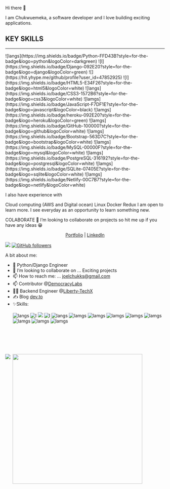 Hi there 👋

I am Chukwuemeka, a software developer and I love building exciting applications.

<!-- <p align="center"> -->
<!--   <img src="https://s.gravatar.com/avatar/94a794e2779aacfc336f37838a5ffcbf?s=80" width="70" />   -->
<!--   <h2 align="center"><a href="#">Chukwuemeka Nwaoma</a></h2>
  <p align="center">Software Engineer</p> -->
<!-- </p> -->


## KEY SKILLS
<hr>
![langs](https://img.shields.io/badge/Python-FFD43B?style=for-the-badge&logo=python&logoColor=darkgreen) ![l](https://img.shields.io/badge/Django-092E20?style=for-the-badge&logo=django&logoColor=green)
![](https://hit.yhype.me/github/profile?user_id=47852925) ![l](https://img.shields.io/badge/HTML5-E34F26?style=for-the-badge&logo=html5&logoColor=white) ![langs](https://img.shields.io/badge/CSS3-1572B6?style=for-the-badge&logo=css3&logoColor=white) ![lamgs](https://img.shields.io/badge/JavaScript-F7DF1E?style=for-the-badge&logo=javascript&logoColor=black) ![lamgs](https://img.shields.io/badge/heroku-092E20?style=for-the-badge&logo=heroku&logoColor=green) ![lamgs](https://img.shields.io/badge/GitHub-100000?style=for-the-badge&logo=github&logoColor=white) ![lamgs](https://img.shields.io/badge/Bootstrap-563D7C?style=for-the-badge&logo=bootstrap&logoColor=white) ![lamgs](https://img.shields.io/badge/MySQL-00000F?style=for-the-badge&logo=mysql&logoColor=white) ![lamgs](https://img.shields.io/badge/PostgreSQL-316192?style=for-the-badge&logo=postgresql&logoColor=white) ![lamgs](https://img.shields.io/badge/SQLite-07405E?style=for-the-badge&logo=sqlite&logoColor=white) ![lamgs](https://img.shields.io/badge/Netlify-00C7B7?style=for-the-badge&logo=netlify&logoColor=white)

<br>

I also have experience with

Cloud computing (AWS and Digital ocean)
Linux
Docker
Redux
I am open to learn more. I see everyday as an opportunity to learn something new.

COLABORATE
👯 I’m looking to collaborate on projects so hit me up if you have any ideas 😁

<p align="center">
  <a href="https://chukwuemekanwaoma.com">Portfolio</a> | <a href="https://www.linkedin.com/in/joelchukks/">LinkedIn</a>
</p>

![](https://komarev.com/ghpvc/?username=your-github-joelchooks&color=brightgreen)
[![GitHub followers](https://img.shields.io/github/followers/joelchooks.svg?style=social&label=Follow&maxAge=2592000)](https://github.com/joelchooks?tab=followers)


A bit about me:


- 🌱 Python/Django Engineer
- 👯 I’m looking to collaborate on ... Exciting projects
- 📫 How to reach me: ...  joelchukks@gmail.com
- 📫 Contributor @<a href="https://github.com/DemocracyLab/CivicTechExchange">DemocracyLabs</a>
- 👨‍💻 Backend Engineer @<a href="https://github.com/LibertytechX">Liberty-TechX</a>
- ✍ Blog <a href="https://dev.to/joelchuks">dev.to</a>
- ✨Skills: <br /> <br /> ![langs](https://img.shields.io/badge/Python-FFD43B?style=for-the-badge&logo=python&logoColor=darkgreen) ![l](https://img.shields.io/badge/Django-092E20?style=for-the-badge&logo=django&logoColor=green)
![](https://hit.yhype.me/github/profile?user_id=47852925) ![l](https://img.shields.io/badge/HTML5-E34F26?style=for-the-badge&logo=html5&logoColor=white) ![langs](https://img.shields.io/badge/CSS3-1572B6?style=for-the-badge&logo=css3&logoColor=white) ![lamgs](https://img.shields.io/badge/JavaScript-F7DF1E?style=for-the-badge&logo=javascript&logoColor=black) ![lamgs](https://img.shields.io/badge/heroku-092E20?style=for-the-badge&logo=heroku&logoColor=green) ![lamgs](https://img.shields.io/badge/GitHub-100000?style=for-the-badge&logo=github&logoColor=white) ![lamgs](https://img.shields.io/badge/Bootstrap-563D7C?style=for-the-badge&logo=bootstrap&logoColor=white) ![lamgs](https://img.shields.io/badge/MySQL-00000F?style=for-the-badge&logo=mysql&logoColor=white) ![lamgs](https://img.shields.io/badge/PostgreSQL-316192?style=for-the-badge&logo=postgresql&logoColor=white) ![lamgs](https://img.shields.io/badge/SQLite-07405E?style=for-the-badge&logo=sqlite&logoColor=white) ![lamgs](https://img.shields.io/badge/Netlify-00C7B7?style=for-the-badge&logo=netlify&logoColor=white)
<br />
<br /><br />
<br />
<p><img align="left" src="https://github-readme-stats.vercel.app/api/top-langs/?username=josephchinedu&theme=blue-green" /></p>
<p>&nbsp;<img align="center" src="https://github-readme-stats.vercel.app/api?username=josephchinedu&show_icons=true&locale=en&theme=tokyonight" width="410" /></p>
